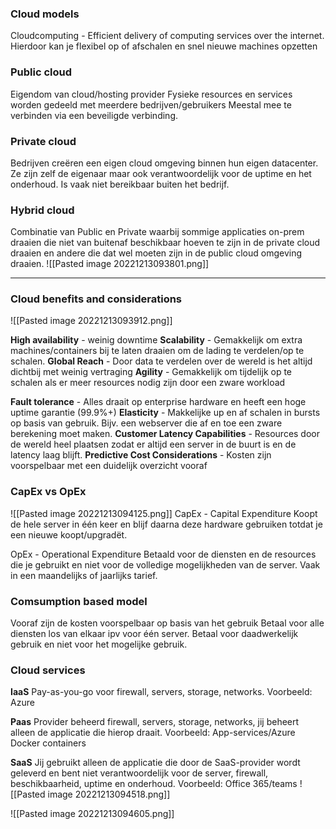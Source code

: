 ### Cloud models
Cloudcomputing - Efficient delivery of computing services over the internet. Hierdoor kan je flexibel op of afschalen en snel nieuwe machines opzetten

### Public cloud 
Eigendom van cloud/hosting provider
Fysieke resources en services worden gedeeld met meerdere bedrijven/gebruikers
Meestal mee te verbinden via een beveiligde verbinding.

### Private cloud
Bedrijven creëren een eigen cloud omgeving binnen hun eigen datacenter.
Ze zijn zelf de eigenaar maar ook verantwoordelijk voor de uptime en het onderhoud.
Is vaak niet bereikbaar buiten het bedrijf.

### Hybrid cloud
Combinatie van Public en Private waarbij sommige applicaties on-prem draaien die niet van buitenaf beschikbaar hoeven te zijn in de private cloud draaien en andere die dat wel moeten zijn in de public cloud omgeving draaien.
![[Pasted image 20221213093801.png]]

---

### Cloud benefits and considerations
![[Pasted image 20221213093912.png]]

**High availability** - weinig downtime
**Scalability** - Gemakkelijk om extra machines/containers bij te laten draaien om de lading te verdelen/op te schalen.
**Global Reach** - Door data te verdelen over de wereld is het altijd dichtbij met weinig vertraging
**Agility** - Gemakkelijk om tijdelijk op te schalen als er meer resources nodig zijn door een zware workload

**Fault tolerance** - Alles draait op enterprise hardware en heeft een hoge uptime garantie (99.9%+)
**Elasticity** - Makkelijke up en af schalen in bursts op basis van gebruik. Bijv. een webserver die af en toe een zware berekening moet maken.
**Customer Latency Capabilities** - Resources door de wereld heel plaatsen zodat er altijd een server in de buurt is en de latency laag blijft.
**Predictive Cost Considerations** - Kosten zijn voorspelbaar met een duidelijk overzicht vooraf

### CapEx vs OpEx
![[Pasted image 20221213094125.png]]
CapEx - Capital Expenditure
Koopt de hele server in één keer en blijf daarna deze hardware gebruiken totdat je een nieuwe koopt/upgradët.

OpEx - Operational Expenditure
Betaald voor de diensten en de resources die je gebruikt en niet voor de volledige mogelijkheden van de server. Vaak in een maandelijks of jaarlijks tarief.

### Comsumption based model
Vooraf zijn de kosten voorspelbaar op basis van het gebruik
Betaal voor alle diensten los van elkaar ipv voor één server.
Betaal voor daadwerkelijk gebruik en niet voor het mogelijke gebruik.

### Cloud services
**IaaS**
Pay-as-you-go voor firewall, servers, storage, networks.
Voorbeeld: Azure

**Paas**
Provider beheerd firewall, servers, storage, networks, jij beheert alleen de applicatie die hierop draait.
Voorbeeld: App-services/Azure Docker containers

**SaaS**
Jij gebruikt alleen de applicatie die door de SaaS-provider wordt geleverd en bent niet verantwoordelijk voor de server, firewall, beschikbaarheid, uptime en onderhoud.
Voorbeeld: Office 365/teams
![[Pasted image 20221213094518.png]]

![[Pasted image 20221213094605.png]]

